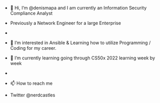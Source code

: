 - 👋 Hi, I’m @denismapa and I am currently an Information Security Compliance Analyst
- Previously a Network Engineer for a large Enterprise
- 
- 👀 I’m interested in Ansible & Learning how to utilize Programming / Coding for my career.
- 🌱 I’m currently learning going through CS50x 2022 learning week by week
- 
- 📫 How to reach me 

- Twitter  @nerdcastles


<!---
denismapa/denismapa is a ✨ special ✨ repository because its `README.md` (this file) appears on your GitHub profile.
You can click the Preview link to take a look at your changes.
--->
